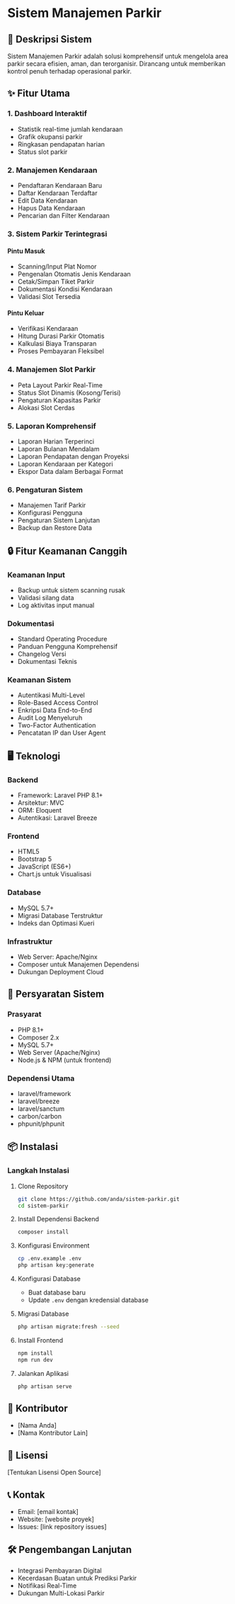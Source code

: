 # Sistem Manajemen Parkir

## 🚗 Deskripsi Sistem
Sistem Manajemen Parkir adalah solusi komprehensif untuk mengelola area parkir secara efisien, aman, dan terorganisir. Dirancang untuk memberikan kontrol penuh terhadap operasional parkir.

## ✨ Fitur Utama

### 1. Dashboard Interaktif
- Statistik real-time jumlah kendaraan
- Grafik okupansi parkir
- Ringkasan pendapatan harian
- Status slot parkir

### 2. Manajemen Kendaraan
- Pendaftaran Kendaraan Baru
- Daftar Kendaraan Terdaftar
- Edit Data Kendaraan
- Hapus Data Kendaraan
- Pencarian dan Filter Kendaraan

### 3. Sistem Parkir Terintegrasi

#### Pintu Masuk
- Scanning/Input Plat Nomor
- Pengenalan Otomatis Jenis Kendaraan
- Cetak/Simpan Tiket Parkir
- Dokumentasi Kondisi Kendaraan
- Validasi Slot Tersedia

#### Pintu Keluar
- Verifikasi Kendaraan
- Hitung Durasi Parkir Otomatis
- Kalkulasi Biaya Transparan
- Proses Pembayaran Fleksibel

### 4. Manajemen Slot Parkir
- Peta Layout Parkir Real-Time
- Status Slot Dinamis (Kosong/Terisi)
- Pengaturan Kapasitas Parkir
- Alokasi Slot Cerdas

### 5. Laporan Komprehensif
- Laporan Harian Terperinci
- Laporan Bulanan Mendalam
- Laporan Pendapatan dengan Proyeksi
- Laporan Kendaraan per Kategori
- Ekspor Data dalam Berbagai Format

### 6. Pengaturan Sistem
- Manajemen Tarif Parkir
- Konfigurasi Pengguna
- Pengaturan Sistem Lanjutan
- Backup dan Restore Data

## 🔒 Fitur Keamanan Canggih

### Keamanan Input
- Backup untuk sistem scanning rusak
- Validasi silang data
- Log aktivitas input manual

### Dokumentasi
- Standard Operating Procedure
- Panduan Pengguna Komprehensif
- Changelog Versi
- Dokumentasi Teknis

### Keamanan Sistem
- Autentikasi Multi-Level
- Role-Based Access Control
- Enkripsi Data End-to-End
- Audit Log Menyeluruh
- Two-Factor Authentication
- Pencatatan IP dan User Agent

## 🖥️ Teknologi

### Backend
- Framework: Laravel PHP 8.1+
- Arsitektur: MVC
- ORM: Eloquent
- Autentikasi: Laravel Breeze

### Frontend
- HTML5
- Bootstrap 5
- JavaScript (ES6+)
- Chart.js untuk Visualisasi

### Database
- MySQL 5.7+
- Migrasi Database Terstruktur
- Indeks dan Optimasi Kueri

### Infrastruktur
- Web Server: Apache/Nginx
- Composer untuk Manajemen Dependensi
- Dukungan Deployment Cloud

## 🚀 Persyaratan Sistem

### Prasyarat
- PHP 8.1+
- Composer 2.x
- MySQL 5.7+
- Web Server (Apache/Nginx)
- Node.js & NPM (untuk frontend)

### Dependensi Utama
- laravel/framework
- laravel/breeze
- laravel/sanctum
- carbon/carbon
- phpunit/phpunit

## 📦 Instalasi

### Langkah Instalasi
1. Clone Repository
   ```bash
   git clone https://github.com/anda/sistem-parkir.git
   cd sistem-parkir
   ```

2. Install Dependensi Backend
   ```bash
   composer install
   ```

3. Konfigurasi Environment
   ```bash
   cp .env.example .env
   php artisan key:generate
   ```

4. Konfigurasi Database
   - Buat database baru
   - Update `.env` dengan kredensial database

5. Migrasi Database
   ```bash
   php artisan migrate:fresh --seed
   ```

6. Install Frontend
   ```bash
   npm install
   npm run dev
   ```

7. Jalankan Aplikasi
   ```bash
   php artisan serve
   ```

## 🤝 Kontributor
- [Nama Anda]
- [Nama Kontributor Lain]

## 📄 Lisensi
[Tentukan Lisensi Open Source]

## 📞 Kontak
- Email: [email kontak]
- Website: [website proyek]
- Issues: [link repository issues]

## 🛠️ Pengembangan Lanjutan
- Integrasi Pembayaran Digital
- Kecerdasan Buatan untuk Prediksi Parkir
- Notifikasi Real-Time
- Dukungan Multi-Lokasi Parkir
